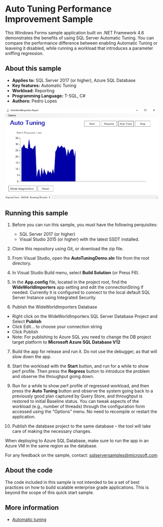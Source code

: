 ﻿# Auto Tuning Performance Improvement Sample

This Windows Forms sample application built on .NET Framework 4.6 demonstrates the benefits of using SQL Server Automatic Tuning. You can compare the performance difference between enabling Automatic Tuning or leaveing it disabled, while running a workload that introduces a parameter sniffing regression.

<a name=about-this-sample></a>

## About this sample

<!-- Delete the ones that don't apply -->
* **Applies to:** SQL Server 2017 (or higher), Azure SQL Database
* **Key features:** Automatic Tuning
* **Workload:** Reporting
* **Programming Language:** T-SQL, C#
* **Authors:** Pedro Lopes

![AAuto Tuning Demo](./media/auto-tuning.PNG "WideWorldImporters Report")

## Running this sample
1. Before you can run this sample, you must have the following perquisites:
	- SQL Server 2017 (or higher)
	- Visual Studio 2015 (or higher) with the latest SSDT installed.

2. Clone this repository using Git, or download the zip file.

3. From Visual Studio, open the **AutoTuningDemo.sln** file from the root directory.

4. In Visual Studio Build menu, select **Build Solution** (or Press F6).

5. In the **App.config** file, located in the project root, find the **WideWorldImporters** app setting and edit the connectionString if needed. Currently it is configured to connect to the local default SQL Server Instance using Integrated Security.

6. Publish the WideWorldImporters Database
  - Right click on the WideWorldImporters SQL Server Database Project and Select **Publish**
  - Click Edit... to choose your connection string
  - Click Publish
  - Note: For publishing to Azure SQL you need to change the DB project target platform to **Microsoft Azure SQL Database V12**

7. Build the app for release and run it. Do not use the debugger, as that will slow down the app.

8. Start the workload with the **Start** button, and run for a while to show perf profile. Then press the **Regress** button to introduce the problem and observe the throughput going down.

9. Run for a while to show perf profile of regressed workload, and then press the **Auto Tuning** button and observe the system going back to a previously good plan captured by Query Store, and throughput is restored to initial Baseline status. You can tweak aspects of the workload (e.g., number of threads) through the configuration form accessed using the "Options" menu. No need to recompile or restart the application.

10. Publish the database project to the same database – the tool will take care of making the necessary changes.

When deploying to Azure SQL Database, make sure to run the app in an Azure VM in the same region as the database.

For any feedback on the sample, contact: sqlserversamples@microsoft.com

## About the code
The code included in this sample is not intended to be a set of best practices on how to build scalable enterprise grade applications. This is beyond the scope of this quick start sample.

## More information
- [Automatic tuning](https://docs.microsoft.com/sql/relational-databases/automatic-tuning/automatic-tuning)
